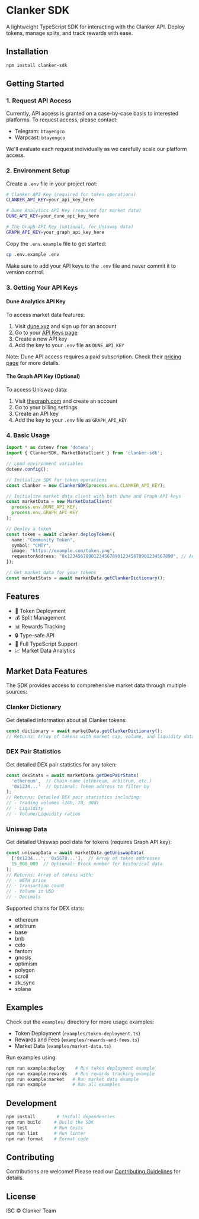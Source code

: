# Clanker SDK

A lightweight TypeScript SDK for interacting with the Clanker API. Deploy tokens, manage splits, and track rewards with ease.

## Installation

```bash
npm install clanker-sdk
```

## Getting Started

### 1. Request API Access
Currently, API access is granted on a case-by-case basis to interested platforms. To request access, please contact:
- Telegram: `btayengco`
- Warpcast: `btayengco`

We'll evaluate each request individually as we carefully scale our platform access.

### 2. Environment Setup
Create a `.env` file in your project root:

```bash
# Clanker API Key (required for token operations)
CLANKER_API_KEY=your_api_key_here

# Dune Analytics API Key (required for market data)
DUNE_API_KEY=your_dune_api_key_here

# The Graph API Key (optional, for Uniswap data)
GRAPH_API_KEY=your_graph_api_key_here
```

Copy the `.env.example` file to get started:

```bash
cp .env.example .env
```

Make sure to add your API keys to the `.env` file and never commit it to version control.

### 3. Getting Your API Keys

#### Dune Analytics API Key
To access market data features:
1. Visit [dune.xyz](https://dune.xyz) and sign up for an account
2. Go to your [API Keys page](https://dune.com/settings/api)
3. Create a new API key
4. Add the key to your `.env` file as `DUNE_API_KEY`

Note: Dune API access requires a paid subscription. Check their [pricing page](https://dune.com/pricing) for more details.

#### The Graph API Key (Optional)
To access Uniswap data:
1. Visit [thegraph.com](https://thegraph.com) and create an account
2. Go to your billing settings
3. Create an API key
4. Add the key to your `.env` file as `GRAPH_API_KEY`

### 4. Basic Usage

```typescript
import * as dotenv from 'dotenv';
import { ClankerSDK, MarketDataClient } from 'clanker-sdk';

// Load environment variables
dotenv.config();

// Initialize SDK for token operations
const clanker = new ClankerSDK(process.env.CLANKER_API_KEY);

// Initialize market data client with both Dune and Graph API keys
const marketData = new MarketDataClient(
  process.env.DUNE_API_KEY,
  process.env.GRAPH_API_KEY
);

// Deploy a token
const token = await clanker.deployToken({
  name: "Community Token",
  symbol: "CMTY",
  image: "https://example.com/token.png",
  requestorAddress: "0x1234567890123456789012345678901234567890", // Address receiving 40% creator rewards
});

// Get market data for your tokens
const marketStats = await marketData.getClankerDictionary();
```

## Features

- 🚀 Token Deployment
- 💰 Split Management
- 📊 Rewards Tracking
- 🔒 Type-safe API
- 📝 Full TypeScript Support
- 📈 Market Data Analytics

## Market Data Features

The SDK provides access to comprehensive market data through multiple sources:

### Clanker Dictionary
Get detailed information about all Clanker tokens:
```typescript
const dictionary = await marketData.getClankerDictionary();
// Returns: Array of tokens with market cap, volume, and liquidity data
```

### DEX Pair Statistics
Get detailed DEX pair statistics for any token:
```typescript
const dexStats = await marketData.getDexPairStats(
  'ethereum',  // Chain name (ethereum, arbitrum, etc.)
  '0x1234...'  // Optional: Token address to filter by
);
// Returns: Detailed DEX pair statistics including:
// - Trading volumes (24h, 7d, 30d)
// - Liquidity
// - Volume/Liquidity ratios
```

### Uniswap Data
Get detailed Uniswap pool data for tokens (requires Graph API key):
```typescript
const uniswapData = await marketData.getUniswapData(
  ['0x1234...', '0x5678...'],  // Array of token addresses
  15_000_000  // Optional: Block number for historical data
);
// Returns: Array of tokens with:
// - WETH price
// - Transaction count
// - Volume in USD
// - Decimals
```

Supported chains for DEX stats:
- ethereum
- arbitrum
- base
- bnb
- celo
- fantom
- gnosis
- optimism
- polygon
- scroll
- zk_sync
- solana

## Examples

Check out the `examples/` directory for more usage examples:

- Token Deployment (`examples/token-deployment.ts`)
- Rewards and Fees (`examples/rewards-and-fees.ts`)
- Market Data (`examples/market-data.ts`)

Run examples using:

```bash
npm run example:deploy    # Run token deployment example
npm run example:rewards   # Run rewards tracking example
npm run example:market   # Run market data example
npm run example          # Run all examples
```

## Development

```bash
npm install        # Install dependencies
npm run build     # Build the SDK
npm test          # Run tests
npm run lint      # Run linter
npm run format    # Format code
```

## Contributing

Contributions are welcome! Please read our [Contributing Guidelines](CONTRIBUTING.md) for details.

## License

ISC © Clanker Team